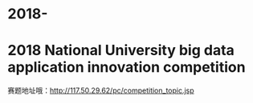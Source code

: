 # 2018-
2018 National University big data application innovation competition
===
赛题地址哦：http://117.50.29.62/pc/competition_topic.jsp
